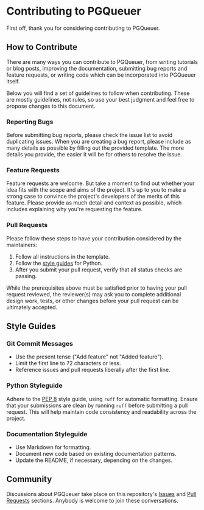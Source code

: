 # Contributing to PGQueuer

First off, thank you for considering contributing to PGQueuer.

## How to Contribute

There are many ways you can contribute to PGQueuer, from writing tutorials or blog posts, improving the documentation, submitting bug reports and feature requests, or writing code which can be incorporated into PGQueuer itself.

Below you will find a set of guidelines to follow when contributing. These are mostly guidelines, not rules, so use your best judgment and feel free to propose changes to this document.

### Reporting Bugs

Before submitting bug reports, please check the issue list to avoid duplicating issues. When you are creating a bug report, please include as many details as possible by filling out the provided template. The more details you provide, the easier it will be for others to resolve the issue.

### Feature Requests

Feature requests are welcome. But take a moment to find out whether your idea fits with the scope and aims of the project. It's up to you to make a strong case to convince the project's developers of the merits of this feature. Please provide as much detail and context as possible, which includes explaining why you're requesting the feature.

### Pull Requests

Please follow these steps to have your contribution considered by the maintainers:

1. Follow all instructions in the template.
2. Follow the [style guides](#style-guides) for Python.
3. After you submit your pull request, verify that all status checks are passing.

While the prerequisites above must be satisfied prior to having your pull request reviewed, the reviewer(s) may ask you to complete additional design work, tests, or other changes before your pull request can be ultimately accepted.

## Style Guides

### Git Commit Messages

* Use the present tense ("Add feature" not "Added feature").
* Limit the first line to 72 characters or less.
* Reference issues and pull requests liberally after the first line.

### Python Styleguide

Adhere to the [PEP 8](https://pep8.org/) style guide, using `ruff` for automatic formatting. Ensure that your submissions are clean by running `ruff` before submitting a pull request. This will help maintain code consistency and readability across the project.

### Documentation Styleguide

* Use Markdown for formatting.
* Document new code based on existing documentation patterns.
* Update the README, if necessary, depending on the changes.

## Community

Discussions about PGQueuer take place on this repository's [Issues](https://github.com/janbjorge/pgqueuer/issues) and [Pull Requests](https://github.com/janbjorge/pgqueuer/pulls) sections. Anybody is welcome to join these conversations.
